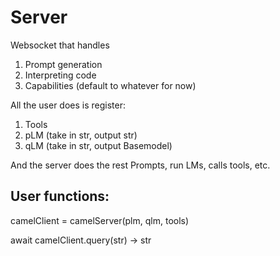 # Server

Websocket that handles

1. Prompt generation
2. Interpreting code
3. Capabilities (default to whatever for now)

All the user does is register:

1. Tools
2. pLM (take in str, output str)
3. qLM (take in str, output Basemodel)

And the server does the rest
Prompts, run LMs, calls tools, etc.

## User functions:

camelClient = camelServer(plm, qlm, tools)

await camelClient.query(str) -> str
